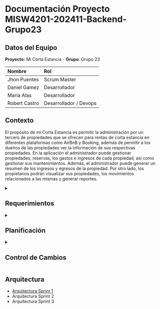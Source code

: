 # Documentación Proyecto MISW4201-202411-Backend-Grupo23

## Datos del Equipo

**Proyecto:** Mi Corta Estancia - 
**Grupo**: Grupo 23

| **Nombre** | **Rol** |
|:----------|:-----------------------|
| Jhon Puentes | Scrum Master
| Daniel Gamez | Desarrollador
| Maria Alas | Desarrollador
| Robert Castro | Desarrollador / Devops

## Contexto

El propósito de mi Corta Estancia es permitir la administración por un tercero de propiedades que se ofrecen para rentas de corta estancia en diferentes plataformas como AirBnB y Booking, además de permitir a los dueños de las propiedades ver la información de sus respectivas propiedades. En la aplicación el administrador puede gestionar propiedades, reservas, los gastos e ingresos de cada propiedad, así como gestionar sus mantenimientos. Además, el administrador puede generar un resumen de los ingresos y egresos de la propiedad. Por otro lado, los propietarios podrán visualizar sus propiedades, los movimientos relacionados a las mismas y generar reportes. 

<details>
  <summary><h2>Requerimientos</h2></summary>

[Backlog en Jira](proyecto-de-jira)
  
Código | Nombre | Detalle
-- | -- | --
PA-8 | Ver listado de propiedades | Como usuario quisiera ver la lista propiedades por nombre con las debidas opciones de ver, editar o eliminar al lado de la propiedad. Para poder ver todas las propiedades registradas en corta estancia
PA-9 | Ver detalle de propiedades | Como usuario quisiera darle click a ver detalles de una propiedad [desde el listado de propiedades] y que se despliegue al lado derecho de la misma página la información de la propiedad para poder ver el nombre de la propiedad, la ciudad, el municipio, la dirección, el nombre del propietario, el número de contacto, el banco y el número de cuenta.
PA-11 | Crear propiedad single page | Como usuario quiero que al darle click a crear una nueva propiedad [desde el listado de propiedades] se despliegue al lado derecho un formulario para llenar la información, este debe solicitar el nombre de la propiedad, la cuidad, el municipio, la dirección, el nombre del propietario, el número de contacto, el banco y el número de cuenta.
PA-12 | Registrar Propietario | Yo como propietario y dueño de inmuebles registrados en la plataforma de corta estancia quiero poder registrarme en la plataforma para poder consultar información relacionada a mis propiedades que tengo administradas en la plataforma.
PA-13 | Iniciar sesión como propietario | Yo como propietario y dueño de inmuebles registrados en la plataforma de corta estancia quiero poder iniciar sesión en la aplicación con mi usuario y clave para poder acceder a la información de mis propiedades y estar enterado de la gestión administrativa.
PA-10 | Ver listado de propiedades por rol | Como administrador/propietario quisiera ver la lista de propiedades solamente por nombre y las debidas opciones, ver, editar, eliminar habilitadas o deshabilitadas según el rol del usuario. Para poder ver todas las propiedades registradas en corta estancia según el rol.
PA-15 | Editar propietario en propiedad para rol administrador | Yo como administrador de la plataforma de corta estancia y administrador de los inmuebles registrados en el sistema quiero poder editar el dato de propietario en todos y cada una de las propiedades para mantener actualizada la información en el sistema.
PA-5 | Restringir vista movimientos para rol propietario | Como propietario quisiera ver la lista de movimientos de mis propiedades sin tener posibilidad de crear, editar o eliminar movimientos. Esto para poder informarme de los movimientos de mis propiedades sin tener la posibilidad de realizar cambios en el sistema.
PA-16 | Crear mantenimiento | Como usuario administrador de propiedades quiero poder crear tareas de mantenimiento para las propiedades para que pueda asegurar el buen estado y funcionamiento de las instalaciones para los huéspedes.
PA-14 | Listar mantenimientos | Como usuario de la plataforma de corta estancia quiero ver una lista de los mantenimientos que ha tenido cada propiedad registrada en el sistema para estar informado sobre los mantenimientos realizados y por hacer.
PA-17 | Editar mantenimientos | Como usuario administrador de propiedades quiero poder editar las tareas de mantenimiento existentes para que pueda actualizar la información o reprogramar las tareas según sea necesario.
PA-18 | Eliminar mantenimientos | Como usuario administrador de propiedades quiero poder eliminar tareas de mantenimiento programadas para que pueda gestionar eficientemente los mantenimientos que ya no son necesarios o han sido completados.
PA-6 | Ajustar campos en crear movimientos | Como administrador del sistema, quiero poder crear movimientos con los nuevos campos de categoría y descripción y sin el campo de concepto. Esto para poder hacer una gestión más adecuada de los movimientos.
PA-7 | Ajustar campos en ver movimientos | Como usuario del sistema quiero poder ver los movimientos de una propiedad con los campos de categoría y descripción y sin el campo de concepto. Lo anterior para poder hacer un mejor seguimiento de los movimientos.
</details>

<details>
  <summary><h2>Planificación</h2></summary>
  
![Planificacion Corta Estancia (1)](https://github.com/MISW-4201-ProcesosDesarrolloAgil/MISW4201-202411-Backend-Grupo23/assets/142242801/b79e0dc5-ed97-4a03-9fc7-acd07dc06e67)

  [Link de la planificación](https://miro.com/app/board/uXjVNvXF3-0=/?share_link_id=842970653616)
  
</details>

<details>
  <summary><h2>Control de Cambios</h2></summary>

ID | C1
-- | --
Tipo |
Cambio | 
Impacto | 
Decisión | 

</details>


## Arquitectura
* [Arquitectura Sprint 1](Arquitectura)
* Arquitectura Sprint 2
* Arquitectura Sprint 3

